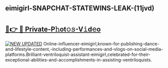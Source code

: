 ## eimigirl-SNAPCHAT-STATEWINS-LEAK-(11jvd)


# <h2><a href="https://mediaupload.pro?-20M">🔗👉 🔴 Private-P𝚑ot𝚘𝚜-V𝚒d𝚎o</a></h2>

[![NEW UPDATED](https://i.imgur.com/0qMVB7G.gif)](https://mediaupload.pro?-20M)
Online-influencer-eimigirl,known-for-publishing-dance-and-lifestyle-content,-including-performances-and-vlogs-on-social-media-platforms.Brilliant-ventriloquist-assistant-eimigirl,celebrated-for-their-exceptional-abilities-and-accomplishments-in-assisting-ventriloquists.  